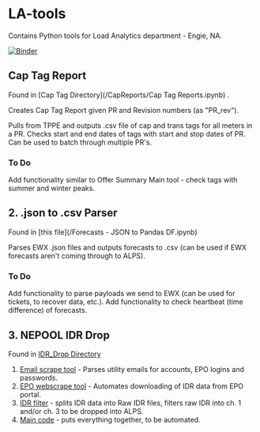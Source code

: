 # LA-tools

Contains Python tools for Load Analytics department - Engie, NA.

[![Binder](https://mybinder.org/badge_logo.svg)](https://mybinder.org/v2/gh/stevenhurwitt/LA-tools/master)

## Cap Tag Report 
Found in [Cap Tag Directory](/CapReports/Cap Tag Reports.ipynb) .

Creates Cap Tag Report given PR and Revision numbers (as "PR_rev").

Pulls from TPPE and outputs .csv file of cap and trans tags for all meters in a PR.
Checks start and end dates of tags with start and stop dates of PR.
Can be used to batch through multiple PR's.

### To Do

Add functionality similar to Offer Summary Main tool - check tags with summer and winter peaks.


## 2. .json to .csv Parser
Found in [this file](/Forecasts - JSON to Pandas DF.ipynb)

Parses EWX .json files and outputs forecasts to .csv (can be used if EWX forecasts aren't coming through to ALPS).

### To Do

Add functionality to parse payloads we send to EWX (can be used for tickets, to recover data, etc.).
Add functionality to check heartbeat (time difference) of forecasts.

## 3. NEPOOL IDR Drop
Found in [IDR_Drop Directory](IDR_Drop/)

1. [Email scrape tool](/IDR_Drop/emailscrape.py) - Parses utility emails for accounts, EPO logins and passwords.
2. [EPO webscrape tool](/IDR_Drop/EPOwebscrape.py) - Automates downloading of IDR data from EPO portal.
3. [IDR filter](/IDR_Drop/IDRdrop.py) - splits IDR data into Raw IDR files, filters raw IDR into ch. 1 and/or ch. 3 to be dropped into ALPS.
4. [Main code](/IDR_Drop/Van_Pham_IDR_Drop.py) - puts everything together, to be automated.
